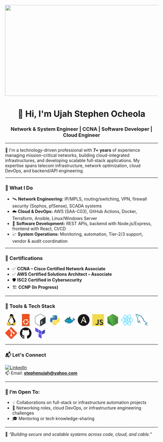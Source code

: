 <div align="center">
  <img src="https://media.giphy.com/media/dWesBcTLavkZuG35MI/giphy.gif" width="600" height="300"/>
</div>

<h1 align="center">👋 Hi, I'm Ujah Stephen Ocheola</h1>

<h3 align="center">Network & System Engineer | CCNA | Software Developer | Cloud Engineer</h3>

---

🚀 I'm a technology-driven professional with **7+ years** of experience managing mission-critical networks, building cloud-integrated infrastructures, and developing scalable full-stack applications. My expertise spans telecom infrastructure, network optimization, cloud DevOps, and backend/API engineering.

---

### 🧠 What I Do

- 🛰️ **Network Engineering:** IP/MPLS, routing/switching, VPN, firewall security (Sophos, pfSense), SCADA systems
- ☁️ **Cloud & DevOps:** AWS (SAA-C03), GitHub Actions, Docker, Terraform, Ansible, Linux/Windows Server
- 🧩 **Software Development:** REST APIs, backend with Node.js/Express, frontend with React, CI/CD
- 📈 **System Operations:** Monitoring, automation, Tier-2/3 support, vendor & audit coordination

---

### 📜 Certifications

- ✅ **CCNA – Cisco Certified Network Associate**
- ✅ **AWS Certified Solutions Architect – Associate**
- 🛡️ **ISC2 Certified in Cybersecurity**
- 🏗️ **CCNP (In Progress)**

---

### 🧰 Tools & Tech Stack

<p align="left">
  <img src="https://github.com/devicons/devicon/blob/master/icons/linux/linux-original.svg" alt="Linux" width="40" height="40"/>&nbsp;
  <img src="https://github.com/devicons/devicon/blob/master/icons/ubuntu/ubuntu-plain.svg" alt="Ubuntu" width="40" height="40"/>&nbsp;
  <img src="https://github.com/devicons/devicon/blob/master/icons/bash/bash-original.svg" alt="Bash" width="40" height="40"/>&nbsp;
  <img src="https://github.com/devicons/devicon/blob/master/icons/python/python-original.svg" alt="Python" width="40" height="40"/>&nbsp;
  <img src="https://github.com/devicons/devicon/blob/master/icons/docker/docker-original.svg" alt="Docker" width="40" height="40"/>&nbsp;
  <img src="https://github.com/devicons/devicon/blob/master/icons/ansible/ansible-original.svg" alt="Ansible" width="40" height="40"/>&nbsp;
  <img src="https://github.com/devicons/devicon/blob/master/icons/javascript/javascript-original.svg" alt="JavaScript" width="40" height="40"/>&nbsp;
  <img src="https://github.com/devicons/devicon/blob/master/icons/nodejs/nodejs-original.svg" alt="Node.js" width="40" height="40"/>&nbsp;
  <img src="https://github.com/devicons/devicon/blob/master/icons/react/react-original.svg" alt="React" width="40" height="40"/>&nbsp;
  <img src="https://github.com/devicons/devicon/blob/master/icons/mysql/mysql-original.svg" alt="MySQL/MariaDB" width="40" height="40"/>&nbsp;
  <img src="https://github.com/devicons/devicon/blob/master/icons/git/git-original.svg" alt="Git" width="40" height="40"/>&nbsp;
  <img src="https://github.com/devicons/devicon/blob/master/icons/github/github-original.svg" alt="GitHub" width="40" height="40"/>&nbsp;
  <img src="https://github.com/devicons/devicon/blob/master/icons/terraform/terraform-original.svg" alt="Terraform" width="40" height="40"/>&nbsp;
</p>

---

### 📬 Let's Connect
[![LinkedIn](https://img.shields.io/badge/LinkedIn-%230077B5.svg?style=for-the-badge&logo=linkedin&logoColor=white)](https://www.linkedin.com/in/ujah-stephen/)  
📫 Email: **stephenujah@yahoo.com**

---

### 🧩 I’m Open To:
- 💡 Collaborations on full-stack or infrastructure automation projects
- 🏢 Networking roles, cloud DevOps, or infrastructure engineering challenges
- 🎓 Mentoring or tech knowledge-sharing

---

🔧 *“Building secure and scalable systems across code, cloud, and cable.”*
